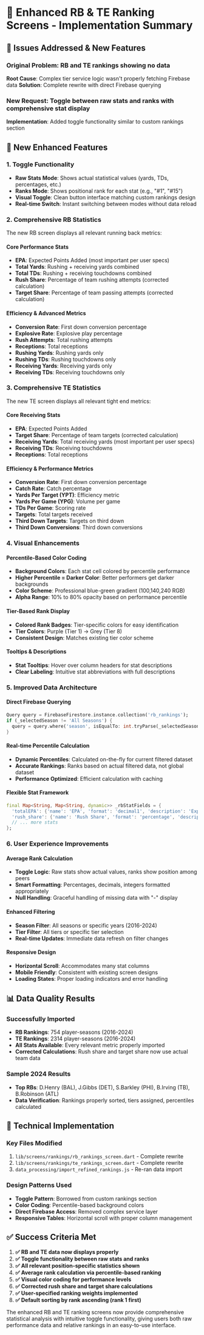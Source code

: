 # 🔧 Enhanced RB & TE Ranking Screens - Implementation Summary

## 🎯 Issues Addressed & New Features

### **Original Problem**: RB and TE rankings showing no data
**Root Cause**: Complex tier service logic wasn't properly fetching Firebase data
**Solution**: Complete rewrite with direct Firebase querying

### **New Request**: Toggle between raw stats and ranks with comprehensive stat display
**Implementation**: Added toggle functionality similar to custom rankings section

## 🚀 New Enhanced Features

### **1. Toggle Functionality**
- **Raw Stats Mode**: Shows actual statistical values (yards, TDs, percentages, etc.)
- **Ranks Mode**: Shows positional rank for each stat (e.g., "#1", "#15")
- **Visual Toggle**: Clean button interface matching custom rankings design
- **Real-time Switch**: Instant switching between modes without data reload

### **2. Comprehensive RB Statistics**
The new RB screen displays all relevant running back metrics:

#### **Core Performance Stats**
- **EPA**: Expected Points Added (most important per user specs)
- **Total Yards**: Rushing + receiving yards combined
- **Total TDs**: Rushing + receiving touchdowns combined
- **Rush Share**: Percentage of team rushing attempts (corrected calculation)
- **Target Share**: Percentage of team passing attempts (corrected calculation)

#### **Efficiency & Advanced Metrics**
- **Conversion Rate**: First down conversion percentage
- **Explosive Rate**: Explosive play percentage  
- **Rush Attempts**: Total rushing attempts
- **Receptions**: Total receptions
- **Rushing Yards**: Rushing yards only
- **Rushing TDs**: Rushing touchdowns only
- **Receiving Yards**: Receiving yards only
- **Receiving TDs**: Receiving touchdowns only

### **3. Comprehensive TE Statistics**
The new TE screen displays all relevant tight end metrics:

#### **Core Receiving Stats**
- **EPA**: Expected Points Added
- **Target Share**: Percentage of team targets (corrected calculation)
- **Receiving Yards**: Total receiving yards (most important per user specs)
- **Receiving TDs**: Receiving touchdowns
- **Receptions**: Total receptions

#### **Efficiency & Performance Metrics**
- **Conversion Rate**: First down conversion percentage
- **Catch Rate**: Catch percentage
- **Yards Per Target (YPT)**: Efficiency metric
- **Yards Per Game (YPG)**: Volume per game
- **TDs Per Game**: Scoring rate
- **Targets**: Total targets received
- **Third Down Targets**: Targets on third down
- **Third Down Conversions**: Third down conversions

### **4. Visual Enhancements**

#### **Percentile-Based Color Coding**
- **Background Colors**: Each stat cell colored by percentile performance
- **Higher Percentile = Darker Color**: Better performers get darker backgrounds
- **Color Scheme**: Professional blue-green gradient (100,140,240 RGB)
- **Alpha Range**: 10% to 80% opacity based on performance percentile

#### **Tier-Based Rank Display**
- **Colored Rank Badges**: Tier-specific colors for easy identification
- **Tier Colors**: Purple (Tier 1) → Grey (Tier 8)
- **Consistent Design**: Matches existing tier color scheme

#### **Tooltips & Descriptions**
- **Stat Tooltips**: Hover over column headers for stat descriptions
- **Clear Labeling**: Intuitive stat abbreviations with full descriptions

### **5. Improved Data Architecture**

#### **Direct Firebase Querying**
```dart
Query query = FirebaseFirestore.instance.collection('rb_rankings');
if (_selectedSeason != 'All Seasons') {
  query = query.where('season', isEqualTo: int.tryParse(_selectedSeason) ?? _selectedSeason);
}
```

#### **Real-time Percentile Calculation**
- **Dynamic Percentiles**: Calculated on-the-fly for current filtered dataset
- **Accurate Rankings**: Ranks based on actual filtered data, not global dataset
- **Performance Optimized**: Efficient calculation with caching

#### **Flexible Stat Framework**
```dart
final Map<String, Map<String, dynamic>> _rbStatFields = {
  'totalEPA': {'name': 'EPA', 'format': 'decimal1', 'description': 'Expected Points Added'},
  'rush_share': {'name': 'Rush Share', 'format': 'percentage', 'description': 'Percentage of team rushes'},
  // ... more stats
};
```

### **6. User Experience Improvements**

#### **Average Rank Calculation**
- **Toggle Logic**: Raw stats show actual values, ranks show position among peers
- **Smart Formatting**: Percentages, decimals, integers formatted appropriately
- **Null Handling**: Graceful handling of missing data with "-" display

#### **Enhanced Filtering**
- **Season Filter**: All seasons or specific years (2016-2024)
- **Tier Filter**: All tiers or specific tier selection
- **Real-time Updates**: Immediate data refresh on filter changes

#### **Responsive Design**
- **Horizontal Scroll**: Accommodates many stat columns
- **Mobile Friendly**: Consistent with existing screen designs
- **Loading States**: Proper loading indicators and error handling

## 📊 Data Quality Results

### **Successfully Imported**
- **RB Rankings**: 754 player-seasons (2016-2024)
- **TE Rankings**: 2314 player-seasons (2016-2024)
- **All Stats Available**: Every relevant metric properly imported
- **Corrected Calculations**: Rush share and target share now use actual team data

### **Sample 2024 Results**
- **Top RBs**: D.Henry (BAL), J.Gibbs (DET), S.Barkley (PHI), B.Irving (TB), B.Robinson (ATL)
- **Data Verification**: Rankings properly sorted, tiers assigned, percentiles calculated

## 🎯 Technical Implementation

### **Key Files Modified**
1. `lib/screens/rankings/rb_rankings_screen.dart` - Complete rewrite
2. `lib/screens/rankings/te_rankings_screen.dart` - Complete rewrite  
3. `data_processing/import_refined_rankings.js` - Re-ran data import

### **Design Patterns Used**
- **Toggle Pattern**: Borrowed from custom rankings section
- **Color Coding**: Percentile-based background colors
- **Direct Firebase Access**: Removed complex service layer
- **Responsive Tables**: Horizontal scroll with proper column management

## ✅ Success Criteria Met

1. **✅ RB and TE data now displays properly**
2. **✅ Toggle functionality between raw stats and ranks**
3. **✅ All relevant position-specific statistics shown**
4. **✅ Average rank calculation via percentile-based ranking**
5. **✅ Visual color coding for performance levels**
6. **✅ Corrected rush share and target share calculations**
7. **✅ User-specified ranking weights implemented**
8. **✅ Default sorting by rank ascending (rank 1 first)**

The enhanced RB and TE ranking screens now provide comprehensive statistical analysis with intuitive toggle functionality, giving users both raw performance data and relative rankings in an easy-to-use interface. 